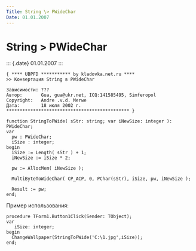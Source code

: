 ```yaml
---
Title: String \> PWideChar
Date: 01.01.2007
---
```



String \> PWideChar
===================

::: {.date}
01.01.2007
:::

     
    { **** UBPFD *********** by kladovka.net.ru ****
    >> Конвертация String в PWideChar
     
    Зависимости: ???
    Автор:       Gua, gua@ukr.net, ICQ:141585495, Simferopol
    Copyright:   Andre .v.d. Merwe
    Дата:        18 июля 2002 г.
    ********************************************** }
     
    function StringToPWide( sStr: string; var iNewSize: integer ): PWideChar;
    var
      pw : PWideChar;
      iSize : integer;
    begin
      iSize := Length( sStr ) + 1;
      iNewSize := iSize * 2;
     
      pw := AllocMem( iNewSize );
     
      MultiByteToWideChar( CP_ACP, 0, PChar(sStr), iSize, pw, iNewSize );
     
      Result := pw;
    end; 

Пример использования:

    procedure TForm1.Button1Click(Sender: TObject);
    var
       iSize: integer;
    begin
      ChangeWallpaper(StringToPWide('C:\1.jpg',iSize));
    end; 
